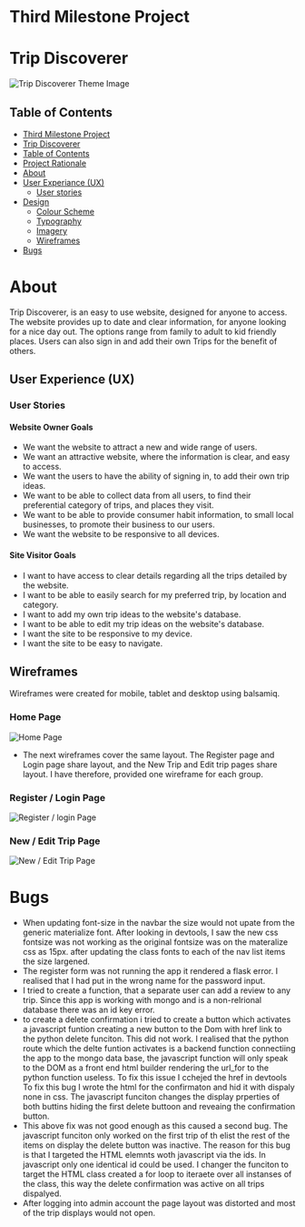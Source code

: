 # Third Milestone Project

# Trip Discoverer

![Trip Discoverer Theme Image]()

## Table of Contents

- [Third Milestone Project](#third-milestone-project)
- [Trip Discoverer](#trip-discoverer)
- [Table of Contents](#table-of-contents)
- [Project Rationale](#project-retionale)
- [About](#about)
- [User Experiance (UX)](#user-experience-ux)
  - [User stories](#user-stories)
- [Design](#design)
  - [Colour Scheme](#colour-scheme)
  - [Typography](#typography)
  - [Imagery](#imagery)
  - [Wireframes](#wireframes)
- [Bugs](#bugs)
# About

Trip Discoverer, is an easy to use website, designed for anyone to access. The website provides up to date and 
clear information, for anyone looking for a nice day out. The options range from family to adult to kid friendly places. Users can also sign in and add their own Trips for the benefit of others.

## User Experience (UX)

### User Stories

#### Website Owner Goals

- We want the website to attract a new and wide range of users.
- We want an attractive website, where the information is clear, and easy to access.
- We want the users to have the ability of signing in, to add their own trip ideas.
- We want to be able to collect data from all users, to find their preferential category of trips, and places they visit.
- We want to be able to provide consumer habit information, to small local businesses, to promote their business to our users.
- We want the website to be responsive to all devices.

#### Site Visitor Goals

- I want to have access to clear details regarding all the trips detailed by the website.
- I want to be able to easily search for my preferred trip, by location and category.
- I want to add my own trip ideas to the website's database.
- I want to be able to edit my trip ideas on the website's database.
- I want the site to be responsive to my device.
- I want the site to be easy to navigate.

## Wireframes

Wireframes were created for mobile, tablet and desktop using balsamiq.

### Home Page

![Home Page](assets/wireframes/wireframe-home.png)

* The next wireframes cover the same layout. The Register page and Login page share layout, and the New Trip and Edit trip pages share layout. I have therefore, provided one wireframe for each group.

### Register / Login Page

![Register / login Page](assets/wireframes/wireframe-login.png)

### New / Edit Trip Page

![New / Edit Trip Page](assets/wireframes/wireframe-new-trip.png)

# Bugs

- When updating font-size in the navbar the size would not upate from the generic materialize font.
After looking in devtools, I saw the new css fontsize was not working as the original fontsize was on the materalize css as 15px. after updating the class fonts to each of the nav list items the size largened.
- The register form was not running the app it rendered a flask error.
I realised that I had put in the wrong name for the password input.
- I tried to create a function, that a separate user can add a review to any trip.
Since this app is working with mongo and is a non-relrional database there was an id key error.
- to create a delete confirmation i tried to create a button which activates a javascript funtion creating a new button to the Dom with href link to the python delete funciton. This did not work.
I realised that the python route which the delte funtion activates is a backend function connectiing the app to the mongo data base, the javascript function will only speak to the DOM as a front end html builder rendering the url_for to the python function useless.
To fix this issue I cchejed the href in devtools
To fix this bug I wrote the html for the confirmaton and hid it with dispaly none in css. The javascript funciton changes the display prperties of both buttins hiding the first delete buttoon and reveaing the confirmation button. 
- This above fix was not good enough as this caused a second bug. The javascript funciton only worked on the first trip of th elist the rest of the items on display the delete button was inactive.
The reason for this bug is that I targeted the HTML elemnts woth javascript via the ids. In javascript only one identical id could be used. I changer the funciton to target the HTML class created a for loop to iteraete over all instanses of the class, this way the delete confirmation was active on all trips dispalyed.
- After logging into admin account the page layout was distorted and most of the trip displays would not open.

